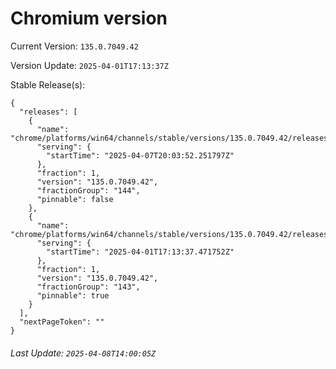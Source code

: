 # Chromium version

Current Version: `135.0.7049.42`

Version Update: `2025-04-01T17:13:37Z`

Stable Release(s):
```
{
  "releases": [
    {
      "name": "chrome/platforms/win64/channels/stable/versions/135.0.7049.42/releases/1744056232",
      "serving": {
        "startTime": "2025-04-07T20:03:52.251797Z"
      },
      "fraction": 1,
      "version": "135.0.7049.42",
      "fractionGroup": "144",
      "pinnable": false
    },
    {
      "name": "chrome/platforms/win64/channels/stable/versions/135.0.7049.42/releases/1743527617",
      "serving": {
        "startTime": "2025-04-01T17:13:37.471752Z"
      },
      "fraction": 1,
      "version": "135.0.7049.42",
      "fractionGroup": "143",
      "pinnable": true
    }
  ],
  "nextPageToken": ""
}
```

###### Last Update: `2025-04-08T14:00:05Z`
        